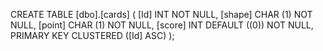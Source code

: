 CREATE TABLE [dbo].[cards] (
    [Id]    INT      NOT NULL,
    [shape] CHAR (1) NOT NULL,
    [point] CHAR (1) NOT NULL,
    [score] INT      DEFAULT ((0)) NOT NULL,
    PRIMARY KEY CLUSTERED ([Id] ASC)
);
